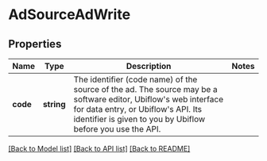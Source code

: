 # AdSourceAdWrite

## Properties
Name | Type | Description | Notes
------------ | ------------- | ------------- | -------------
**code** | **string** | The identifier (code name) of the source of the ad.  The source may be a software editor, Ubiflow&#x27;s web interface for data entry, or Ubiflow&#x27;s API.  Its identifier is given to you by Ubiflow before you use the API. | 

[[Back to Model list]](../../README.md#documentation-for-models) [[Back to API list]](../../README.md#documentation-for-api-endpoints) [[Back to README]](../../README.md)

